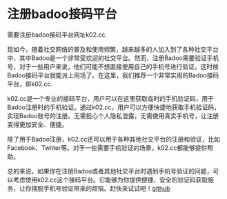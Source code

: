 # 注册badoo接码平台

需要注册badoo接码平台网址k02.cc.

现如今，随着社交网络的普及和使用频繁，越来越多的人加入到了各种社交平台中，其中Badoo是一个非常受欢迎的社交平台。然而，注册Badoo需要验证手机号，对于一些用户来说，他们可能不想直接使用自己的手机号进行验证，这时候Badoo接码平台就能派上用场了。在这里，我们推荐一个非常实用的Badoo接码平台，即k02.cc.

k02.cc是一个专业的接码平台，用户可以在这里获取临时的手机验证码，用于Badoo注册时的手机验证。通过k02.cc，用户可以方便快捷地获取手机验证码，实现Badoo账号的注册。无需担心个人隐私泄露，无需使用真实手机号，让注册变得更加安全、便捷。

除了用于Badoo注册，k02.cc还可以用于各种其他社交平台的注册和验证，比如Facebook、Twitter等。对于一些需要手机验证的场景，k02.cc都能够提供帮助。

总的来说，如果你在注册Badoo或者其他社交平台时遇到手机号验证的问题，可以考虑使用k02.cc这个接码平台。它能够为你提供便捷、安全的验证码获取服务，让你摆脱手机号验证带来的烦恼。赶快来试试吧！[github](https://github.com)